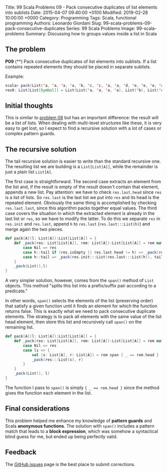Title: 99 Scala Problems 09 - Pack consecutive duplicates of list elements into sublists
Date: 2015-04-07 09:40:00 +0100
Modified: 2019-02-28 10:00:00 +0000
Category: Programming
Tags: Scala, functional programming
Authors: Leonardo Giordani
Slug: 99-scala-problems-09-pack-consecutive-duplicates
Series: 99 Scala Problems
Image: 99-scala-problems
Summary: Discussing how to groups values inside a list in Scala

## The problem

**P09** (**) Pack consecutive duplicates of list elements into sublists. If a list contains repeated elements they should be placed in separate sublists.

Example:

``` scala
scala> pack(List('a, 'a, 'a, 'a, 'b, 'c, 'c, 'a, 'a, 'd, 'e, 'e, 'e, 'e))
res0: List[List[Symbol]] = List(List('a, 'a, 'a, 'a), List('b), List('c, 'c), List('a, 'a), List('d), List('e, 'e, 'e, 'e))
```

## Initial thoughts

This is similar to [problem 08]({filename}99-scala-problems-08-eliminate-consecutive-duplicates.markdown) but has an important difference: the result will be a list of lists. When dealing with multi-level structures like these, it is very easy to get lost, so I expect to find a recursive solution with a lot of cases or complex pattern guards.

## The recursive solution

The tail recursive solution is easier to write than the standard recursive one. The resulting list we are building is a `List[List[A]]`, while the remainder is just a plain list `List[A]`.

The first case is straightforward. The second case extracts an element from the list and, if the result is empty of the result doesn't contain that element, appends a new list. Pay attention: we have to check `res.last.head` since `res` is a list of lists. So `res.last` is the last list we put into `res` and its head is the repeated element. Obviously the same thing is accomplished by checking `res.last.last`, since this algorithm packs together equal values. The third case covers the situation in which the extracted element is already in the last list or `res`, so we have to modify the latter. To do this we separate `res` in `res.init` and `res.last`, append `h` to `res.last` (`res.last:::List(h)`) and merge again the two pieces.

``` scala
def pack[A](l: List[A]):List[List[A]] = {
    def _pack(res: List[List[A]], rem: List[A]):List[List[A]] = rem match {
        case Nil => res
        case h::tail if (res.isEmpty || res.last.head != h) => _pack(res:::List(List(h)), tail)
        case h::tail => _pack(res.init:::List(res.last:::List(h)), tail)
    }
    _pack(List(),l)
}
```

A very simpler solution, however, comes from the `span()` method of `List` objects. This method "splits this list into a prefix/suffix pair according to a predicate."

In other words, `span()` selects the elements of the list (preserving order) that satisfy a given function until it finds an element for which the function returns false. This is exactly what we need to pack consecutive duplicate elements. The strategy is to pack all elements with the same value of the list head element, then store this list and recursively call `span()` on the remaining list.

``` scala
def pack[A](l: List[A]):List[List[A]] = {
    def _pack(res: List[List[A]], rem: List[A]):List[List[A]] = rem match {
        case Nil => res
        case ls => {
            val (s: List[A], r: List[A]) = rem span { _ == rem.head }
            _pack(res:::List(s), r)
        }
    }
    _pack(List(), l)
}
```

The function I pass to `span()` is simply `{ _ == rem.head }` since the method gives the function each element in the list.

## Final considerations

This problem helped me enhance my knowledge of **pattern guards** and Scala **anonymous functions**. The solution with `span()` includes a pattern match that leads to a **block expression**, which was somehow a syntactical blind guess for me, but ended up being perfectly valid.

## Feedback

The [GitHub issues](https://github.com/TheDigitalCatOnline/blog_source/issues) page is the best place to submit corrections.

